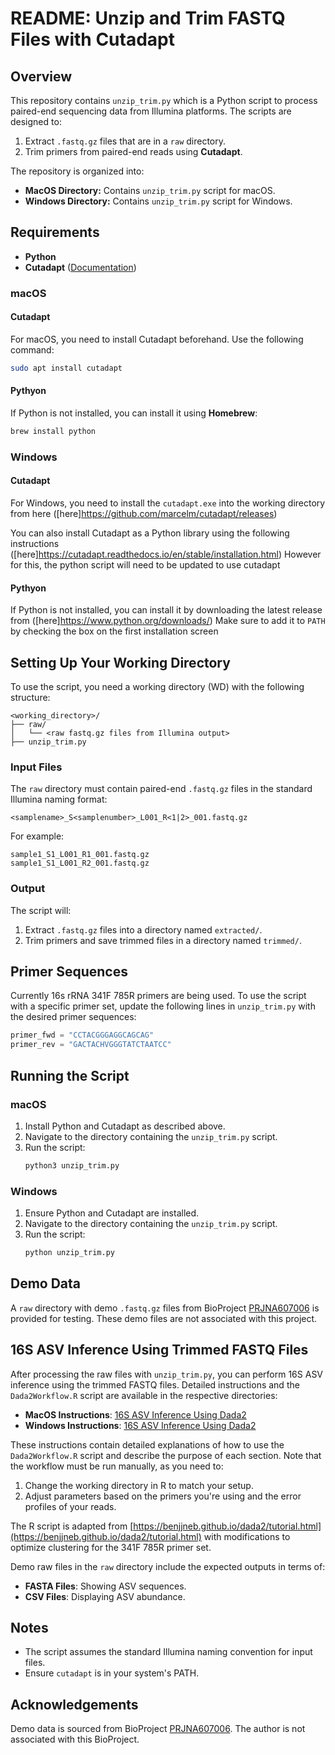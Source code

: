 # README: Unzip and Trim FASTQ Files with Cutadapt

## Overview
This repository contains `unzip_trim.py` which is a Python script to process paired-end sequencing data from Illumina platforms. The scripts are designed to:

1. Extract `.fastq.gz` files that are in a `raw` directory.
2. Trim primers from paired-end reads using **Cutadapt**.

The repository is organized into:
- **MacOS Directory:** Contains `unzip_trim.py` script for macOS.
- **Windows Directory:** Contains `unzip_trim.py` script for Windows.

## Requirements
- **Python**
- **Cutadapt** ([Documentation](https://cutadapt.readthedocs.io/en/stable/index.html))

### macOS
#### Cutadapt
For macOS, you need to install Cutadapt beforehand. Use the following command:
```bash
sudo apt install cutadapt
```
#### Pythyon
If Python is not installed, you can install it using **Homebrew**:
```bash
brew install python
```

### Windows
#### Cutadapt
For Windows, you need to install the `cutadapt.exe` into the working directory from here ([here]https://github.com/marcelm/cutadapt/releases)

You can also install Cutadapt as a Python library using the following instructions ([here]https://cutadapt.readthedocs.io/en/stable/installation.html)
However for this, the python script will need to be updated to use cutadapt

#### Pythyon
If Python is not installed, you can install it by downloading the latest release from ([here]https://www.python.org/downloads/)
Make sure to add it to `PATH` by checking the box on the first installation screen

## Setting Up Your Working Directory
To use the script, you need a working directory (WD) with the following structure:

```
<working_directory>/
├── raw/
│   └── <raw fastq.gz files from Illumina output>
├── unzip_trim.py
```

### Input Files
The `raw` directory must contain paired-end `.fastq.gz` files in the standard Illumina naming format:
```
<samplename>_S<samplenumber>_L001_R<1|2>_001.fastq.gz
```

For example:
```
sample1_S1_L001_R1_001.fastq.gz
sample1_S1_L001_R2_001.fastq.gz
```

### Output
The script will:
1. Extract `.fastq.gz` files into a directory named `extracted/`.
2. Trim primers and save trimmed files in a directory named `trimmed/`.

## Primer Sequences
Currently 16s rRNA 341F 785R primers are being used. To use the script with a specific primer set, update the following lines in `unzip_trim.py` with the desired primer sequences:
```python
primer_fwd = "CCTACGGGAGGCAGCAG"
primer_rev = "GACTACHVGGGTATCTAATCC"
```

## Running the Script

### macOS
1. Install Python and Cutadapt as described above.
2. Navigate to the directory containing the `unzip_trim.py` script.
3. Run the script:
   ```bash
   python3 unzip_trim.py
   ```

### Windows
1. Ensure Python and Cutadapt are installed.
2. Navigate to the directory containing the `unzip_trim.py` script.
3. Run the script:
   ```bash
   python unzip_trim.py
   ```

## Demo Data
A `raw` directory with demo `.fastq.gz` files from BioProject [PRJNA607006](https://www.ncbi.nlm.nih.gov/bioproject/PRJNA607006) is provided for testing. These demo files are not associated with this project.

## 16S ASV Inference Using Trimmed FASTQ Files

After processing the raw files with `unzip_trim.py`, you can perform 16S ASV inference using the trimmed FASTQ files. Detailed instructions and the `Dada2Workflow.R` script are available in the respective directories:

- **MacOS Instructions**: [16S ASV Inference Using Dada2](https://github.com/rohan-ah-khan/16S-Taxonomy-Assignment/tree/main/MacOS#dada2-workflow-for-asv-inference)
- **Windows Instructions**: [16S ASV Inference Using Dada2](https://github.com/rohan-ah-khan/16S-Taxonomy-Assignment/tree/main/Windows#dada2-workflow-for-asv-inference)

These instructions contain detailed explanations of how to use the `Dada2Workflow.R` script and describe the purpose of each section. Note that the workflow must be run manually, as you need to:
1. Change the working directory in R to match your setup.
2. Adjust parameters based on the primers you're using and the error profiles of your reads.

The R script is adapted from [https://benjjneb.github.io/dada2/tutorial.html](https://benjjneb.github.io/dada2/tutorial.html) with modifications to optimize clustering for the 341F 785R primer set.

Demo raw files in the `raw` directory include the expected outputs in terms of:
- **FASTA Files**: Showing ASV sequences.
- **CSV Files**: Displaying ASV abundance.

## Notes
- The script assumes the standard Illumina naming convention for input files.
- Ensure `cutadapt` is in your system's PATH.

## Acknowledgements
Demo data is sourced from BioProject [PRJNA607006](https://www.ncbi.nlm.nih.gov/bioproject/PRJNA607006). The author is not associated with this BioProject.
